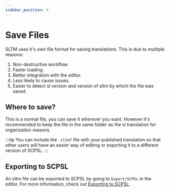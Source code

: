 ```yaml
---
sidebar_position: 4
---
```


# Save Files

SLTM uses it's own file format for saving translations. This is due to multiple reasons:
1. Non-destructive workflow.
2. Faster loading.
3. Better integration with the editor.
4. Less likely to cause issues.
5. Easier to detect sl version and version of sltm by which the file was saved.

## Where to save?

This is a normal file, you can save it wherever you want. However it's recommended to keep the file in the same folder as the sl translation for organization reasons.

:::tip
You can include the `.sltmf` file with your published translation so that other users will have an easier way of editing or exporting it to a different version of SCPSL.
:::

## Exporting to SCPSL

An sltm file can be exported to SCPSL by going to `Export/SCPSL` in the editor. For more information, check out [Exporting to SCPSL](/manual/exporting/scpsl).
